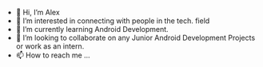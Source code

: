 - 👋 Hi, I’m Alex
- 👀 I’m interested in connecting with people in the tech. field
- 🌱 I’m currently learning Android Development.
- 💞️ I’m looking to collaborate on any Junior Android Development Projects or work as an intern.
- 📫 How to reach me ...

<!---
olaan5/olaan5 is a ✨ special ✨ repository because its `README.md` (this file) appears on your GitHub profile.
You can click the Preview link to take a look at your changes.
--->
